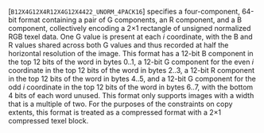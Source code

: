 [`B12X4G12X4R12X4G12X4422_UNORM_4PACK16`] specifies a
four-component, 64-bit format containing a pair of G components, an R
component, and a B component, collectively encoding a 2×1
rectangle of unsigned normalized RGB texel data.
One G value is present at each *i* coordinate, with the B and R values
shared across both G values and thus recorded at half the horizontal
resolution of the image.
This format has a 12-bit B component in the top 12 bits of the word in
bytes 0..1, a 12-bit G component for the even *i* coordinate in the top
12 bits of the word in bytes 2..3, a 12-bit R component in the top 12
bits of the word in bytes 4..5, and a 12-bit G component for the odd *i*
coordinate in the top 12 bits of the word in bytes 6..7, with the bottom
4 bits of each word unused.
This format only supports images with a width that is a multiple of two.
For the purposes of the constraints on copy extents, this format is
treated as a compressed format with a 2×1 compressed texel block.